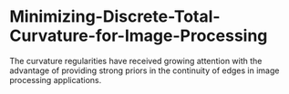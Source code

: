 # Minimizing-Discrete-Total-Curvature-for-Image-Processing
The curvature regularities have received growing attention with the advantage of providing strong priors in the continuity of edges in image processing applications. 
